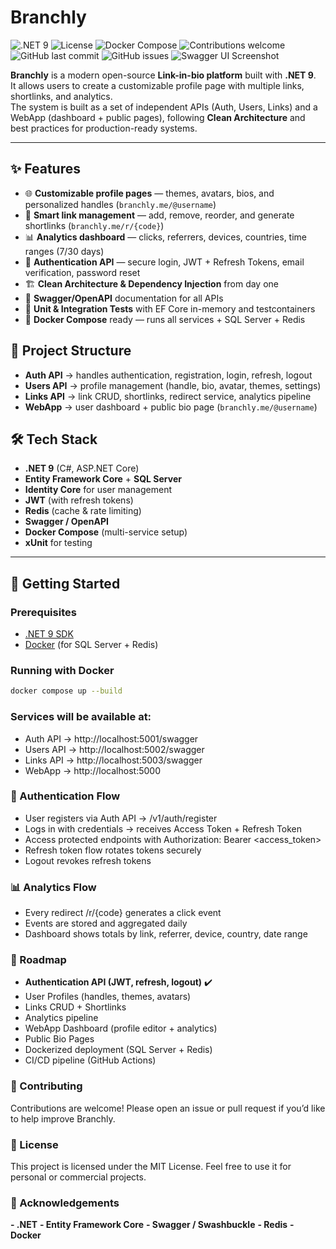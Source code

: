 # Branchly

![.NET 9](https://img.shields.io/badge/.NET-9-blue)
![License](https://img.shields.io/github/license/alexandrefgs/Branchly)
![Docker Compose](https://img.shields.io/badge/docker--compose-ready-blue)
![Contributions welcome](https://img.shields.io/badge/contributions-welcome-brightgreen)
![GitHub last commit](https://img.shields.io/github/last-commit/alexandrefgs/Branchly)
![GitHub issues](https://img.shields.io/github/issues/alexandrefgs/Branchly)
![Swagger UI Screenshot](docs/images/swagger.png)

**Branchly** is a modern open-source **Link-in-bio platform** built with **.NET 9**.  
It allows users to create a customizable profile page with multiple links, shortlinks, and analytics.  
The system is built as a set of independent APIs (Auth, Users, Links) and a WebApp (dashboard + public pages), following **Clean Architecture** and best practices for production-ready systems.

---

## ✨ Features

- 🌐 **Customizable profile pages** — themes, avatars, bios, and personalized handles (`branchly.me/@username`)
- 🔗 **Smart link management** — add, remove, reorder, and generate shortlinks (`branchly.me/r/{code}`)
- 📊 **Analytics dashboard** — clicks, referrers, devices, countries, time ranges (7/30 days)
- 🔐 **Authentication API** — secure login, JWT + Refresh Tokens, email verification, password reset
- 🏗 **Clean Architecture & Dependency Injection** from day one
- 📖 **Swagger/OpenAPI** documentation for all APIs
- 🧪 **Unit & Integration Tests** with EF Core in-memory and testcontainers
- 🐳 **Docker Compose** ready — runs all services + SQL Server + Redis

## 📂 Project Structure

- **Auth API** → handles authentication, registration, login, refresh, logout  
- **Users API** → profile management (handle, bio, avatar, themes, settings)  
- **Links API** → link CRUD, shortlinks, redirect service, analytics pipeline  
- **WebApp** → user dashboard + public bio page (`branchly.me/@username`)  

## 🛠 Tech Stack

- **.NET 9** (C#, ASP.NET Core)
- **Entity Framework Core** + **SQL Server**
- **Identity Core** for user management
- **JWT** (with refresh tokens)
- **Redis** (cache & rate limiting)
- **Swagger / OpenAPI**
- **Docker Compose** (multi-service setup)
- **xUnit** for testing

---

## 🚀 Getting Started

### Prerequisites
- [.NET 9 SDK](https://dotnet.microsoft.com/en-us/download/dotnet/9.0)  
- [Docker](https://www.docker.com/) (for SQL Server + Redis)  

### Running with Docker
```bash
docker compose up --build
```

### Services will be available at:

- Auth API → http://localhost:5001/swagger
- Users API → http://localhost:5002/swagger
- Links API → http://localhost:5003/swagger
- WebApp → http://localhost:5000

### 🔐 Authentication Flow

- User registers via Auth API → /v1/auth/register
- Logs in with credentials → receives Access Token + Refresh Token
- Access protected endpoints with Authorization: Bearer <access_token>
- Refresh token flow rotates tokens securely
- Logout revokes refresh tokens

### 📊 Analytics Flow

- Every redirect /r/{code} generates a click event
- Events are stored and aggregated daily
- Dashboard shows totals by link, referrer, device, country, date range

### 📖 Roadmap

 - **Authentication API (JWT, refresh, logout)** ✔️
 - User Profiles (handles, themes, avatars)
 - Links CRUD + Shortlinks
 - Analytics pipeline
 - WebApp Dashboard (profile editor + analytics)
 - Public Bio Pages
 - Dockerized deployment (SQL Server + Redis)
 - CI/CD pipeline (GitHub Actions)

### 🤝 Contributing

Contributions are welcome!
Please open an issue or pull request if you’d like to help improve Branchly.

### 📜 License

This project is licensed under the MIT License.
Feel free to use it for personal or commercial projects.

### 🌟 Acknowledgements
**- .NET**
**- Entity Framework Core**
**- Swagger / Swashbuckle**
**- Redis**
**- Docker**
